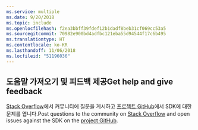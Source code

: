 ```yaml
---
ms.service: multiple
ms.date: 9/20/2018
ms.topic: include
ms.openlocfilehash: f2ea3bbff39fdef12b1dadf8beb31cf069cc53a5
ms.sourcegitcommit: 70982e900bd4adfbc121eba55d94544f17c6b495
ms.translationtype: HT
ms.contentlocale: ko-KR
ms.lasthandoff: 11/06/2018
ms.locfileid: "51196036"
---
```

## <a name="get-help-and-give-feedback"></a><span data-ttu-id="96ed3-101">도움말 가져오기 및 피드백 제공</span><span class="sxs-lookup"><span data-stu-id="96ed3-101">Get help and give feedback</span></span>

<span data-ttu-id="96ed3-102">[Stack Overflow](http://stackoverflow.com/questions/tagged/azure-sdk-.net)에서 커뮤니티에 질문을 게시하고 [프로젝트 GitHub](https://github.com/Azure/azure-sdk-for-net)에서 SDK에 대한 문제를 엽니다.</span><span class="sxs-lookup"><span data-stu-id="96ed3-102">Post questions to the community on [Stack Overflow](http://stackoverflow.com/questions/tagged/azure-sdk-.net) and open issues against the SDK on the [project GitHub](https://github.com/Azure/azure-sdk-for-net).</span></span>